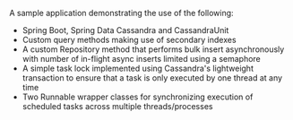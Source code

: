 A sample application demonstrating the use of the following:

* Spring Boot, Spring Data Cassandra and CassandraUnit
* Custom query methods making use of secondary indexes
* A custom Repository method that performs bulk insert asynchronously with number of in-flight async inserts limited using a semaphore
* A simple task lock implemented using Cassandra's lightweight transaction to ensure that a task is only executed by one thread at any time
* Two Runnable wrapper classes for synchronizing execution of scheduled tasks across multiple threads/processes
